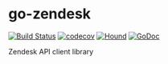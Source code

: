 # go-zendesk

[![Build Status](https://travis-ci.org/zenform/go-zendesk.svg?branch=master)](https://travis-ci.org/zenform/go-zendesk)
[![codecov](https://codecov.io/gh/zenform/go-zendesk/branch/master/graph/badge.svg)](https://codecov.io/gh/zenform/go-zendesk)
[![Hound](https://camo.githubusercontent.com/23ee7a697b291798079e258bbc25434c4fac4f8b/68747470733a2f2f696d672e736869656c64732e696f2f62616467652f50726f7465637465645f62792d486f756e642d6138373364312e737667)](https://houndci.com)
[![GoDoc](https://godoc.org/github.com/zenform/go-zendesk?status.svg)](https://godoc.org/github.com/zenform/go-zendesk)

Zendesk API client library
